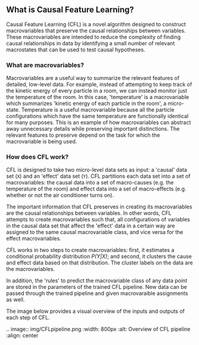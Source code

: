 ## What is Causal Feature Learning? 


Causal Feature Learning (CFL) is a novel algorithm designed to construct macrovariables that preserve the causal relationships between variables. These macrovariables are intended to reduce the complexity of finding causal relationships in data by identifying a small number of relevant macrostates that can be used to test causal hypotheses. 


### What are macrovariables? 

Macrovariables are a useful way to summarize the relevant features of detailed, low-level data. For example, instead of attempting to keep track of the kinetic energy of every particle in a room, we can instead monitor just the temperature of the room. In this case, 'temperature' is a macrovariable which summarizes 'kinetic energy of each particle in the room', a micro-state. Temperature is a useful macrovariable because all the particle configurations which have the same temperature are functionally identical for many purposes. This is an example of how macrovariables can abstract away unnecessary details while preserving important distinctions. The relevant features to preserve depend on the task for which the macrovariable is being used. 

### How does CFL work? 

CFL is designed to take two micro-level data sets as input: a 'causal' data set (`X`) and an 'effect' data set (`Y`). CFL partitions each data set into a set of macrovariables: the causal data into a set of macro-causes (e.g. the temperature of the room) and effect data into a set of macro-effects (e.g. whether or not the air conditioner turns on). 

The important information that CFL preserves in creating its macrovariables are the causal relationships between variables. In other words, CFL attempts to create macrovariables such that, all configurations of variables in the causal data set that affect the 'effect' data in a certain way are assigned to the same causal macrovariable class, and vice versa for the effect macrovariables.

CFL works in two steps to create macrovariables: first, it estimates a conditional probability distribution _P(Y|X)_; and second, it clusters the cause and effect data based on that distribution. The cluster labels on the data are the macrovariables. 

In addition, the 'rules' to predict the macrovariable class of any data point are stored in the parameters of the trained CFL pipeline. New data can be passed through the trained pipeline and given macrovaraible assignments as well. 

The image below provides a visual overview of the inputs and outputs of each step of CFL.

.. image:: img/CFLpipeline.png
   :width: 800px
   :alt: Overview of CFL pipeline
   :align: center


